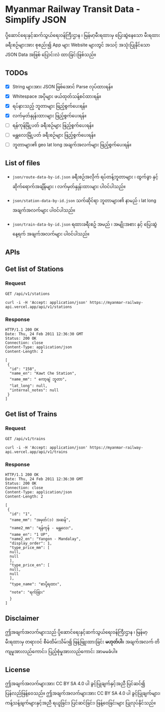 
# Myanmar Railway Transit Data - Simplify JSON

ပို့ဆောင်ရေးနှင့်ဆက်သွယ်ရေးဝန်ကြီးဌာန ၊ မြန်မာ့မီးရထားမှ ပြေးဆွဲနေသော မီးရထားခရီးစဉ်များအား စုစည်း၍ App များ Website များတွင် အသင့် အသုံးပြုနိုင်သော JSON Data အဖြစ် ပြောင်းလဲ ထားခြင်းဖြစ်သည်။

## TODOs

- [x] String များအား JSON ဖြစ်အောင် Parse လုပ်ထားရန်။
- [x] Whitespace အပိုများ ဖယ်ထုတ်သန့်စင်ထားရန်။
- [x] ရပ်နားသည့် ဘူတာများ ဖြည့်စွက်ပေးရန်။
- [x] လက်မှတ်နှုန်းထားများ ဖြည့်စွက်ပေးရန်။
- [ ] ရန်ကုန်မြို့ပတ် ခရီးစဉ်များ ဖြည့်စွက်ပေးရန်။
- [ ] မန္တလေးမြို့ပတ် ခရီးစဉ်များ ဖြည့်စွက်ပေးရန်။
- [ ] ဘူတာများ၏ geo lat long အချက်အလက်များ ဖြည့်စွက်ပေးရန်။

## List of files

 - `json/route-data-by-id.json` ခရီးစဉ်အလိုက် ရပ်တန့်ဘူတာများ ၊ ထွက်ခွာ နှင့် ဆိုက်ရောက်အချိန်များ ၊ လက်မှတ်နှုန်းထားများ ပါဝင်ပါသည်။

 - `json/station-data-by-id.json` သက်ဆိုင်ရာ ဘူတာများ၏ နာမည် ၊ lat long  အချက်အလက်များ ပါဝင်ပါသည်။

 - `json/train-data-by-id.json` ရထားခရီးစဥ် အမည် ၊ အမျိုးအစား နှင့် ပြေးဆွဲ နေ့ရက် အချက်အလက်များ ပါဝင်ပါသည်။

## APIs
## Get list of Stations
### Request

`GET /api/v1/stations`

    curl -i -H 'Accept: application/json' https://myanmar-railway-api.vercel.app/api/v1/stations

### Response

    HTTP/1.1 200 OK
    Date: Thu, 24 Feb 2011 12:36:30 GMT
    Status: 200 OK
    Connection: close
    Content-Type: application/json
    Content-Length: 2

    [
     {
      "id": "158",
      "name_en": "Kawt Che Station",
      "name_mm": " ကော့ချဲ ဘူတာ",
      "lat_long": null,
      "internal_notes": null
     }
    ]

 ## Get list of Trains
### Request

`GET /api/v1/trains`

    curl -i -H 'Accept: application/json' https://myanmar-railway-api.vercel.app/api/v1/trains

### Response

    HTTP/1.1 200 OK
    Date: Thu, 24 Feb 2011 12:36:30 GMT
    Status: 200 OK
    Connection: close
    Content-Type: application/json
    Content-Length: 2

    [
     {
      "id": "1",
      "name_mm": "အမှတ်(၁) အဆန်",
      "name2_mm": "ရန်ကုန် - မန္တလေး",
      "name_en": "1 UP",
      "name2_en": "Yangon - Mandalay",
      "display_order": 1,
      "type_price_mm": [
      null,
      null
      ],
      "type_price_en": [
      null,
      null
      ],
      "type_name": "စာပို့ရထား",
      "note": "ရက်ခြား"
      }
    ]

## Disclaimer
ဤအချက်အလက်များသည် ပို့ဆောင်ရေးနှင့်ဆက်သွယ်ရေးဝန်ကြီးဌာန ၊ မြန်မာ့မီးရထားမှ တရားဝင် စီမံထိမ်းသိမ်း၍ ဖြန့်ဖြူးထားခြင်း <b>မဟုတ်ပါ</b>။ အချက်အလက် တိကျမှုအားလည်ကောင်း၊ ပြည့်စုံမှုအားလည်ကောင်း အာမမခံပါ။


## License
ဤအချက်အလက်များအား CC BY SA 4.0 ပါ ခွင့်ပြုချက်နှင့်အညီ ပြင်ဆင်၍ ပြန်လည်ဖြန့်ဝေသည်။ ဤအချက်အလက်များအား CC BY SA 4.0 ပါ ခွင့်ပြုချက်များ၊ ကန့်သန့်ချက်များနှင့်အညီ ရယူခြင်း၊ ပြင်ဆင်ခြင်း၊ ဖြန့်ဝေခြင်းများ ပြုလုပ်နိုင်သည်။
